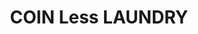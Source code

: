 ---
title: "COIN Less LAUNDRY"
url: /tempe/coin-less-laundry-east-continental-drive/
shop: laundry
---